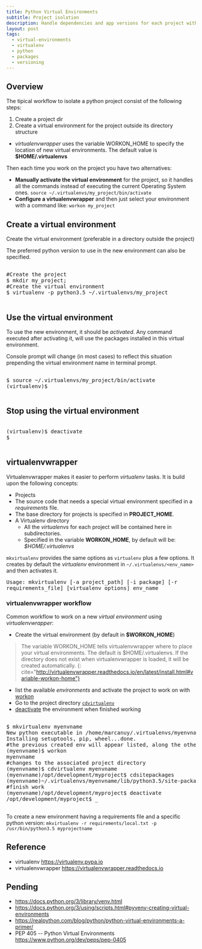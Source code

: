 ```yaml
---
title: Python Virtual Environments
subtitle: Project isolation
description: Handle dependencies and app versions for each project with python virtual environments.
layout: post
tags:
  - virtual-environments
  - virtualenv
  - python
  - packages
  - versioning
---
```


## Overview

The tipical workflow to isolate a python project consist of the following steps:

1. Create a project dir
2. Create a virtual environment for the project outside its directory 
structure
  - _virtualenvwrapper_ uses the variable WORKON_HOME to specify the 
	location of new virtual environments. The default value is
    __$HOME/.virtualenvs__

Then each time you work on the project you have two alternatives:

+ __Manually activate the virtual environment__ for the project, so it
handles all the commands instead of executing the current Operating 
System ones. `source ~/.virtualenvs/my_project/bin/activate`
+ __Configure a virtualenvwrapper__ and then just select your environment
with a command like: `workon my_project`

## Create a virtual environment

Create the virtual environment (preferable in a directory outside 
the project)

The preferred python version to use in the new environment can also 
be specified.

<pre class="shell">
<samp>
<span class="shell-comment">#Create the project</span>
<span class="shell-prompt">$</span> <kbd>mkdir my_project;</kbd>
<span class="shell-comment">#Create the virtual environment</span>
<span class="shell-prompt">$</span> <kbd>virtualenv -p python3.5 ~/.virtualenvs/my_project</kbd>
</samp>
</pre>

## Use the virtual environment

To use the new environment, it should be _activated_.
Any command executed after activating it, will use the packages
installed in this virtual environment.

Console prompt will change (in most cases) to reflect this situation
prepending the virtual environment name in terminal prompt.

<pre class="shell">
<samp>
<span class="shell-prompt">$</span> <kbd>source ~/.virtualenvs/my_project/bin/activate</kbd>
<span class="shell-prompt">(virtualenv)$</span>
</samp>
</pre>

## Stop using the virtual environment

<pre class="shell">
<samp>
<span class="shell-prompt">(virtualenv)$</span> <kbd>deactivate</kbd>
<span class="shell-prompt">$</span>
</samp>
</pre>

## virtualenvwrapper ##

Virtualenvwrapper makes it easier to perform _virtualenv_ tasks. It is build upon the following concepts:

+  Projects
  + The source code that needs a special virtual environment specified in a _requirements_ file.
  + The base directory for projects is specified in __PROJECT_HOME__.
+ A Virtualenv directory
  + All the _virtualenvs_ for each project will be contained here in subdirectories.
  + Specified in the variable __WORKON_HOME__, by default will be: _$HOME/.virtualenvs_

`mkvirtualenv` provides the same options as `virtualenv` plus a few options. It creates by default the _virtualenv_ environment in `~/.virtualenvs/<env_name>` and then activates it.

<samp>
Usage: mkvirtualenv [-a project_path] [-i package] [-r requirements_file] [virtualenv options] env_name
</samp>

### virtualenvwrapper workflow

Common workflow to work on a new _virtual environment_ using
_virtualenvwrapper_:

- Create the virtual environment (by default in __$WORKON_HOME__)

> The variable WORKON_HOME tells virtualenvwrapper where to place your
> virtual environments. The default is $HOME/.virtualenvs. If the
> directory does not exist when virtualenvwrapper is loaded, it will
> be created automatically.
{: cite="http://virtualenvwrapper.readthedocs.io/en/latest/install.html#variable-workon-home"}
  
- list the available _environments_ and activate the project to work on
with [workon](http://virtualenvwrapper.readthedocs.io/en/latest/command_ref.html#workon)
- Go to the project directory [`cdvirtualenv`](http://virtualenvwrapper.readthedocs.io/en/latest/command_ref.html#cdvirtualenv)
- [deactivate](http://virtualenvwrapper.readthedocs.io/en/latest/command_ref.html#deactivate) the environment when finished working

<pre class="shell">
<samp>
<span class="shell-prompt">$</span> <kbd>mkvirtualenv myenvname</kbd>
New python executable in /home/marcanuy/.virtualenvs/myenvname/bin/python
Installing setuptools, pip, wheel...done.
<span class="shell-comment text-muted">#the previous created env will appear listed, along the other envs</span>
<span class="shell-prompt">(myenvname)$</span> <kbd>workon</kbd>
myenvname
<span class="shell-comment">#changes to the associated project directory</span>
<span class="shell-prompt">(myenvname)$</span> <kbd>cdvirtualenv myenvname</kbd>
<span class="shell-prompt">(myenvname)/opt/development/myproject$</span> <kbd>cdsitepackages</kbd>
<span class="shell-prompt">(myenvname)~/.virtualenvs/myenvname/lib/python3.5/site-packages$</span> <kbd>cdvirtualenv</kbd>
<span class="shell-comment">#finish work</span>
<span class="shell-prompt">(myenvname)/opt/development/myproject$</span> <kbd>deactivate</kbd>
<span class="shell-prompt">/opt/development/myproject$</span> <span class="cursor">_</span>
</samp>
</pre>

To create a new environment having a requirements file and a specific python version: `mkvirtualenv -r requirements/local.txt -p /usr/bin/python3.5 myprojectname`

## Reference

- virtualenv <https://virtualenv.pypa.io>
- virtualenvwrapper <https://virtualenvwrapper.readthedocs.io>

## Pending

- <https://docs.python.org/3/library/venv.html>
- <https://docs.python.org/3/using/scripts.html#pyvenv-creating-virtual-environments>
- <https://realpython.com/blog/python/python-virtual-environments-a-primer/>
- PEP 405 -- Python Virtual Environments <https://www.python.org/dev/peps/pep-0405>
